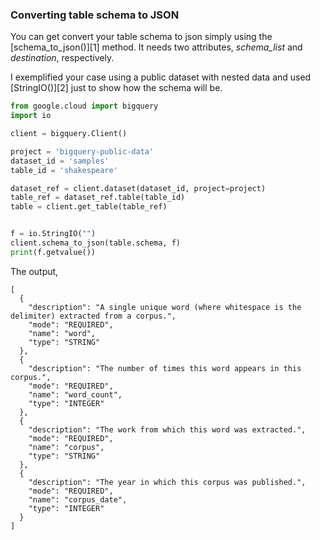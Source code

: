 ### Converting table schema to JSON

You can get convert your table schema to json simply using the [schema_to_json()][1] method. It needs two attributes, *schema_list* and *destination*, respectively. 

I exemplified your case using a public dataset with nested data and used [StringIO()][2] just to show how the schema will be.

```python
from google.cloud import bigquery
import io

client = bigquery.Client()

project = 'bigquery-public-data'
dataset_id = 'samples'
table_id = 'shakespeare'

dataset_ref = client.dataset(dataset_id, project=project)
table_ref = dataset_ref.table(table_id)
table = client.get_table(table_ref)


f = io.StringIO("")
client.schema_to_json(table.schema, f)
print(f.getvalue())
```

The output, 

```
[
  {
    "description": "A single unique word (where whitespace is the delimiter) extracted from a corpus.",
    "mode": "REQUIRED",
    "name": "word",
    "type": "STRING"
  },
  {
    "description": "The number of times this word appears in this corpus.",
    "mode": "REQUIRED",
    "name": "word_count",
    "type": "INTEGER"
  },
  {
    "description": "The work from which this word was extracted.",
    "mode": "REQUIRED",
    "name": "corpus",
    "type": "STRING"
  },
  {
    "description": "The year in which this corpus was published.",
    "mode": "REQUIRED",
    "name": "corpus_date",
    "type": "INTEGER"
  }
]

```
